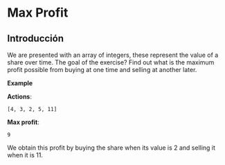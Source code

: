 

# Max Profit
## Introducción
We are presented with an array of integers, these represent the value of a share over time. The goal of the exercise? Find out what is the maximum profit possible from buying at one time and selling at another later.


**Example**

**Actions**: 
```
[4, 3, 2, 5, 11]
```

**Max profit**: 
```
9   
```

We obtain this profit by buying the share when its value is 2 and selling it when it is 11.
